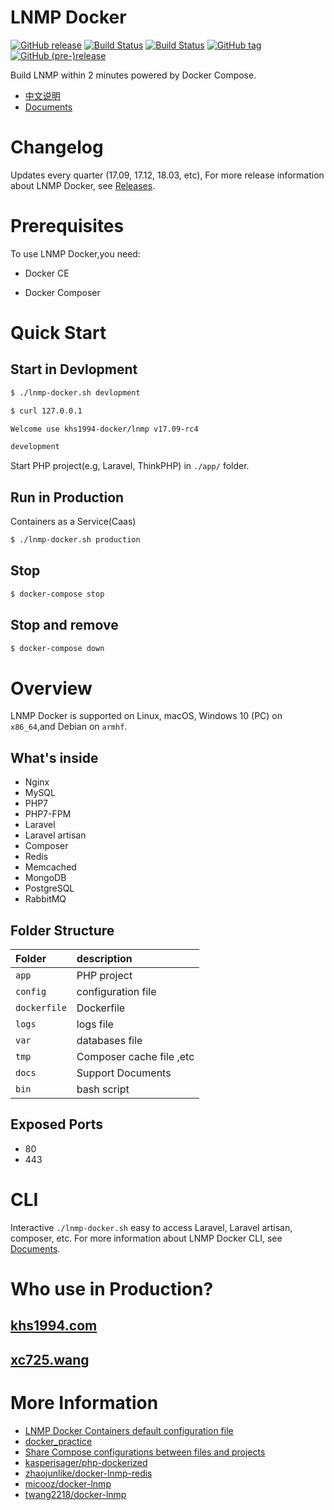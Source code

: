 # LNMP Docker

[![GitHub release](https://img.shields.io/github/release/khs1994-docker/lnmp.svg)]() [![Build Status](https://travis-ci.org/khs1994-docker/lnmp.svg?branch=master)](https://travis-ci.org/khs1994-docker/lnmp) [![Build Status](https://travis-ci.org/khs1994-docker/lnmp.svg?branch=dev)](https://travis-ci.org/khs1994-docker/lnmp) [![GitHub tag](https://img.shields.io/github/tag/khs1994-docker/lnmp.svg)]() [![GitHub (pre-)release](https://img.shields.io/github/release/khs1994-docker/lnmp/all.svg)]()

Build LNMP within 2 minutes powered by Docker Compose.

* [中文说明](README.cn.md)
* [Documents](docs/)

# Changelog

Updates every quarter (17.09, 17.12, 18.03, etc), For more release information about LNMP Docker, see [Releases](https://github.com/khs1994-docker/lnmp/releases).

# Prerequisites

To use LNMP Docker,you need:

* Docker CE

* Docker Composer

# Quick Start

## Start in Devlopment

```bash
$ ./lnmp-docker.sh devlopment

$ curl 127.0.0.1

Welcome use khs1994-docker/lnmp v17.09-rc4

development

```

Start PHP project(e.g, Laravel, ThinkPHP) in `./app/` folder.

## Run in Production

Containers as a Service(Caas)

```bash
$ ./lnmp-docker.sh production
```

## Stop

```bash
$ docker-compose stop
```

## Stop and remove

```bash
$ docker-compose down
```

# Overview

LNMP Docker is supported on Linux, macOS, Windows 10 (PC) on `x86_64`,and Debian on `armhf`.

## What's inside

* Nginx
* MySQL
* PHP7
* PHP7-FPM
* Laravel
* Laravel artisan
* Composer
* Redis
* Memcached
* MongoDB
* PostgreSQL
* RabbitMQ

## Folder Structure

|Folder|description|
|:--|:--|
|`app`         |PHP project       |
|`config`      |configuration file|               
|`dockerfile`  |Dockerfile        |
|`logs`        |logs file         |
|`var`         |databases file    |
|`tmp`         |Composer cache file ,etc |
|`docs`        |Support Documents        |
|`bin`         |bash script              |

## Exposed Ports

* 80
* 443

# CLI

Interactive `./lnmp-docker.sh` easy to access Laravel, Laravel artisan, composer, etc. For more information about LNMP Docker CLI, see [Documents](docs/cli.md).

# Who use in Production?

## [khs1994.com](//khs1994.com)

## [xc725.wang](//xc725.wang)

# More Information

* [LNMP Docker Containers default configuration file](https://github.com/khs1994-docker/lnmp-default-config)
* [docker_practice](https://github.com/yeasy/docker_practice)
* [Share Compose configurations between files and projects](https://docs.docker.com/compose/extends/)
* [kasperisager/php-dockerized](https://github.com/kasperisager/php-dockerized)
* [zhaojunlike/docker-lnmp-redis](https://github.com/zhaojunlike/docker-lnmp-redis)
* [micooz/docker-lnmp](https://github.com/micooz/docker-lnmp)
* [twang2218/docker-lnmp](https://github.com/twang2218/docker-lnmp)
